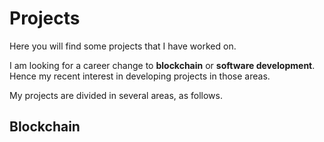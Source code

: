 # Projects
Here you will find some projects that I have worked on.

I am looking for a career change to **blockchain** or **software development**. Hence my recent interest in developing projects in those areas.

My projects are divided in several areas, as follows.

## Blockchain
